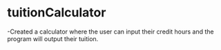 # tuitionCalculator
-Created a calculator where the user can input their credit hours and the program will output their tuition.
